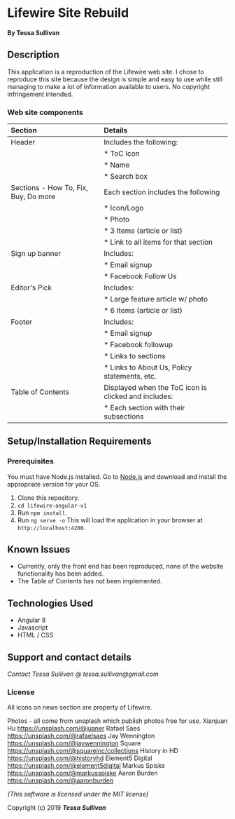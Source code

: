 # Lifewire Site Rebuild

#### By **Tessa Sullivan**

## Description
This application is a reproduction of the Lifewire web site.  I chose to reproduce this site because the design is simple and easy to use while still managing to make a lot of information available to users.  No copyright infringement intended.


### Web site components

| Section | Details |
| :-------------     | :------------- |
| Header | Includes the following: |
|| * ToC Icon|
|| * Name |
|| * Search box |
| Sections - How To, Fix, Buy, Do more | Each section includes the following |
|| * Icon/Logo |
|| * Photo |
|| * 3 Items (article or list)|
|| * Link to all items for that section|
| Sign up banner | Includes: |
|| * Email signup |
|| * Facebook Follow Us |
| Editor's Pick | Includes: |
|| * Large feature article w/ photo |
|| * 6 Items (article or list) |
| Footer | Includes: |
|| * Email signup |
|| * Facebook followup |
|| * Links to sections |
|| * Links to About Us, Policy statements, etc. |
| Table of Contents | Displayed when the ToC icon is clicked and includes:|
|| * Each section with their subsections |




## Setup/Installation Requirements
### Prerequisites
You must have Node.js installed.  Go to [Node.js](https://nodejs.org/en/download/current/) and download and install the appropriate version for your OS.

1. Clone this repository.
2. ```cd lifewire-angular-v1```
3. Run ```npm install```.
4. Run ```ng serve -o``` This will load the application in your browser at ```http://localhost:4200```.

## Known Issues
* Currently, only the front end has been reproduced, none of the website functionality has been added.
* The Table of Contents has not been implemented.

## Technologies Used

* Angular 8
* Javascript
* HTML / CSS

## Support and contact details

_Contact Tessa Sullivan @ tessa.sullivan@gmail.com_

### License
All icons on news section are property of Lifewire.


Photos - all come from unsplash which publish photos free for use.
Xianjuan Hu https://unsplash.com/@juaner
Rafael Saes https://unsplash.com/@rafaelsaes
Jay Wennington https://unsplash.com/@jaywennington
Square https://unsplash.com/@squareinc/collections
History in HD https://unsplash.com/@historyhd
Element5 Digital https://unsplash.com/@element5digital
Markus Spiske https://unsplash.com/@markusspiske
Aaron Burden https://unsplash.com/@aaronburden

*{This software is licensed under the MIT license}*

Copyright (c) 2019 **_Tessa Sullivan_**
